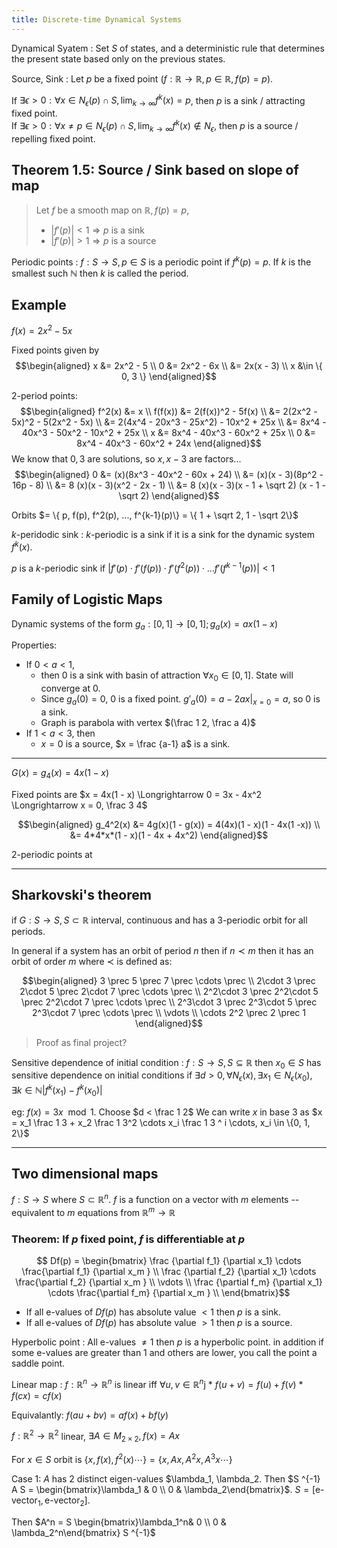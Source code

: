 ```yaml
---
title: Discrete-time Dynamical Systems
---
```


Dynamical Syatem 
: Set $S$ of states, and a deterministic rule that determines the present state
  based only on the previous states. 

Source, Sink
: Let $p$ be a fixed point ($f: \mathbb R \to \mathbb R, p \in \mathbb R, f(p) = p$).

  If  $\exists \epsilon > 0 : \forall x \in N_\epsilon(p) \cap S, \lim_{k\to\infty}
  f^k(x) = p$, then $p$ is a sink / attracting fixed point.   
  If  $\exists \epsilon > 0 : \forall x \ne p \in N_\epsilon(p) \cap S, \lim_{k\to\infty}
  f^k(x) \notin N_\epsilon$, then $p$ is a source / repelling fixed point.

## Theorem 1.5: Source / Sink based on slope of map

> Let $f$ be a smooth map  on $\mathbb R, f(p) = p$,
> * $|f'(p)| < 1 \Longrightarrow p$ is a sink
> * $|f'(p)| > 1 \Longrightarrow p$ is a source

Periodic points
: $f: S \to S, p \in S$ is a periodic point if $f^k(p) = p$. If $k$ is the
  smallest such $\mathbb N$ then $k$ is called the period.
  
  ## Example

  $f(x) = 2x^2 - 5x$
  
  Fixed points given by
  $$\begin{aligned}
    x &= 2x^2 - 5 \\
    0 &= 2x^2 - 6x \\
      &= 2x(x - 3) \\
    x &\in \{ 0, 3 \}
  \end{aligned}$$

  $2$-period points:
  $$\begin{aligned}
  f^2(x) &= x \\
  f(f(x)) &= 2(f(x))^2 - 5f(x) \\
         &= 2(2x^2 - 5x)^2 - 5(2x^2 - 5x) \\
         &= 2(4x^4 - 20x^3 - 25x^2) - 10x^2 + 25x \\
         &= 8x^4 - 40x^3 - 50x^2 - 10x^2 + 25x \\
       x &= 8x^4 - 40x^3 - 60x^2 + 25x \\
       0 &= 8x^4 - 40x^3 - 60x^2 + 24x
  \end{aligned}$$
  We know that $0, 3$ are solutions, so $x, x - 3$ are factors... 
  $$\begin{aligned}
     0 &= (x)(8x^3 - 40x^2 - 60x + 24) \\
       &= (x)(x - 3)(8p^2 - 16p - 8) \\
       &= 8 (x)(x - 3)(x^2 - 2x - 1) \\
       &= 8 (x)(x - 3)(x - 1 + \sqrt 2) (x - 1 - \sqrt 2)
  \end{aligned}$$

  Orbits $= \{ p, f(p), f^2(p), ..., f^{k-1}(p)\} = \{ 1 + \sqrt 2, 1 - \sqrt 2\}$

$k$-peridodic sink
: $k$-periodic is a sink if it is a sink for the dynamic system $f^k(x)$.

  $p$ is a $k$-periodic sink if $|f'(p)\cdot f'(f(p))\cdot f'(f^2(p))\cdot \ldots f'(f^{k-1}(p))| < 1$

## Family of Logistic Maps

Dynamic systems of the form $g_a: [0, 1] \to [0, 1]; g_a(x) = ax(1-x)$

Properties:
* If $0 < a < 1$,
  -  then $0$ is a sink with basin of attraction $\forall x_0 \in
  [0, 1]$. State will converge at $0$.
  - Since $g_a(0) = 0$, $0$ is a fixed point. $g'_a(0) = a - 2ax | _{x = 0} =
    a$, so $0$ is a sink.
  - Graph is parabola with vertex $(\frac 1 2, \frac a 4)$
* If $1 < a < 3$, then 
  - $x = 0$ is a source, $x = \frac {a-1} a$ is a sink.

---

$G(x) = g_4(x) = 4x(1 - x)$

Fixed points are $x = 4x(1 - x) \Longrightarrow 0 = 3x - 4x^2 \Longrightarrow x
= 0, \frac 3 4$

$$\begin{aligned}
g_4^2(x) &= 4g(x)(1 - g(x)) = 4(4x)(1 - x)(1 - 4x(1 -x)) \\
         &= 4*4*x*(1 - x)(1 - 4x + 4x^2)
\end{aligned}$$

$2$-periodic points at

---

## Sharkovski's theorem
if $G: S \to S, S \subset \mathbb R$ interval, continuous and has a
$3$-periodic orbit for all periods.

In general if a system has an orbit of period $n$ then if $n \prec m$ then
it has an orbit of order $m$ where $\prec$ is defined as:

$$\begin{aligned}
    3 \prec 5 \prec 7 \prec \cdots  \prec \\
    2\cdot 3 \prec 2\cdot 5 \prec 2\cdot 7 \prec \cdots  \prec \\
    2^2\cdot 3 \prec 2^2\cdot 5 \prec 2^2\cdot 7 \prec \cdots  \prec \\
    2^3\cdot 3 \prec 2^3\cdot 5 \prec 2^3\cdot 7 \prec \cdots  \prec \\
    \vdots \\
    \cdots 2^2 \prec 2 \prec 1
\end{aligned}$$

> Proof as final project?

Sensitive dependence of initial condition
: $f: S \to S, S \subseteq \mathbb R$ then $x_0 \in S$ has sensitive dependence
  on initial conditions if $\exists d > 0, \forall N_\epsilon(x), \exists x_1 \in
  N_\epsilon(x_0), \exists k \in \mathbb N |f^k(x_1) - f^k(x_0)|$

eg: $f(x) = 3x \mod 1$. Choose $d < \frac 1 2$
We can write $x$ in base $3$ as $x = x_1 \frac 1 3 + x_2 \frac 1 3^2 \cdots x_i
\frac 1 3 ^ i \cdots, x_i \in \{0, 1, 2\}$

---

## Two dimensional maps

$f: S \to S$ where $S \subset \mathbb R^n$. $f$ is a function on a vector with
$m$ elements -- equivalent to $m$ equations from $\mathbb R^m \to \mathbb R$

### Theorem: If $p$ fixed point, $f$ is differentiable at $p$

$$
Df(p) = \begin{bmatrix}
\frac {\partial f_1} {\partial x_1} \cdots \frac{\partial f_1} {\partial  x_m } \\
\frac {\partial f_2} {\partial x_1} \cdots \frac{\partial f_2} {\partial  x_m } \\
\vdots \\
\frac {\partial f_m} {\partial x_1} \cdots \frac{\partial f_m} {\partial  x_m } \\
\end{bmatrix}$$
* If all e-values of $Df(p)$ has absolute value $< 1$ then $p$ is a sink.
* If all e-values of $Df(p)$ has absolute value $> 1$ then $p$ is a source.

Hyperbolic point
: All e-values $\ne 1$ then $p$ is a hyperbolic point. in addition if some
e-values are greater than $1$ and others are lower, you call the point a saddle
point.

Linear map
: $f: \mathbb R^n \to \mathbb R^n$ is linear iff $\forall u, v \in \mathbb R^n$j
    * $f(u + v) = f(u) + f(v)$
    * $f(c x) = cf(x)$

  Equivalantly: $f(au + bv) = af(x) + bf(y)$

$f: \mathbb R^2 \to \mathbb R^2$ linear, $\exists A \in M_{2\times 2}, f(x) =
Ax$

For $x \in S$ orbit is $\{x, f(x), f^2(x) \cdots \} = \{x, Ax, A^2x, A^3x \cdots
\}$

Case 1: $A$ has $2$ distinct eigen-values $\lambda_1, \lambda_2. Then $S ^{-1} A S =
\begin{bmatrix}\lambda_1 & 0 \\ 0 & \lambda_2\end{bmatrix}$. $S =
[\text{e-vector}_1,  \text{e-vector}_2]$.

Then $A^n = S \begin{bmatrix}\lambda_1^n& 0 \\ 0 & \lambda_2^n\end{bmatrix} S ^{-1}$
